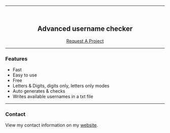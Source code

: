 ---------------------------------------
  
<br/>
<div align="center">
  
  <h2 align="center">Advanced username checker</h3>

  <p align="center">
    <a href="https://ixdoge.com/request/">Request A Project</a>
  </p>
</div>
  
---------------------------------------

### Features
* Fast
* Easy to use
* Free
* Letters & Digits, digits only, letters only modes
* Auto generates & checks
* Writes available usernames in a txt file

---------------------------------------

### Contact
View my contact information on my [website](https://ixdoge.com/).

